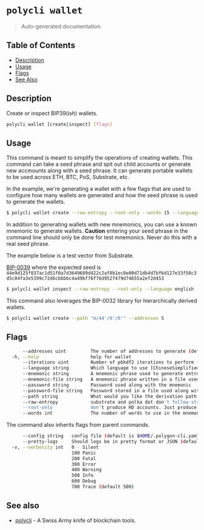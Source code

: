 # `polycli wallet`

> Auto-generated documentation.

## Table of Contents

- [Description](#description)
- [Usage](#usage)
- [Flags](#flags)
- [See Also](#see-also)

## Description

Create or inspect BIP39(ish) wallets.

```bash
polycli wallet [create|inspect] [flags]
```

## Usage

This command is meant to simplify the operations of creating
wallets. This command can take a seed phrase and spit out child
accounts or generate new accmounts along with a seed phrase. It can
generate portable wallets to be used across ETH, BTC, PoS, Substrate,
etc.

In the example, we're generating a wallet with a few flags that are
used to configure how many wallets are generated and how the seed
phrase is used to generate the wallets.

```bash
$ polycli wallet create --raw-entropy --root-only --words 15 --language english
```

In addition to generating wallets with new mnemonics, you can use a
known mnemonic to generate wallets. **Caution** entering your seed
phrase in the command line should only be done for test
mnemonics. Never do this with a real seed phrase.

The example below is a test vector from Substrate.

[BIP-0039](https://github.com/paritytech/substrate-bip39/blob/eef2f86337d2dab075806c12948e8a098aa59d59/src/lib.rs#L74) where the expected seed is `44e9d125f037ac1d51f0a7d3649689d422c2af8b1ec8e00d71db4d7bf6d127e33f50c3d5c84fa3e5399c72d6cbbbbc4a49bf76f76d952f479d74655a2ef2d453`

```bash
$ polycli wallet inspect --raw-entropy --root-only --language english --password "Substrate" --mnemonic "abandon abandon abandon abandon abandon abandon abandon abandon abandon abandon abandon about"
```

This command also leverages the BIP-0032 library for hierarchically derived wallets.

```bash
$ polycli wallet create --path "m/44'/0'/0'" --addresses 5
```

## Flags

```bash
      --addresses uint         The number of addresses to generate (default 10)
  -h, --help                   help for wallet
      --iterations uint        Number of pbkdf2 iterations to perform (default 2048)
      --language string        Which language to use [ChineseSimplified, ChineseTraditional, Czech, English, French, Italian, Japanese, Korean, Spanish] (default "english")
      --mnemonic string        A mnemonic phrase used to generate entropy
      --mnemonic-file string   A mnemonic phrase written in a file used to generate entropy
      --password string        Password used along with the mnemonic
      --password-file string   Password stored in a file used along with the mnemonic
      --path string            What would you like the derivation path to be (default "m/44'/60'/0'")
      --raw-entropy            substrate and polka dot don't follow strict bip39 and use raw entropy
      --root-only              don't produce HD accounts. Just produce a single wallet
      --words int              The number of words to use in the mnemonic (default 24)
```

The command also inherits flags from parent commands.

```bash
      --config string   config file (default is $HOME/.polygon-cli.yaml)
      --pretty-logs     Should logs be in pretty format or JSON (default true)
  -v, --verbosity int   0 - Silent
                        100 Panic
                        200 Fatal
                        300 Error
                        400 Warning
                        500 Info
                        600 Debug
                        700 Trace (default 500)
```

## See also

- [polycli](polycli.md) - A Swiss Army knife of blockchain tools.
